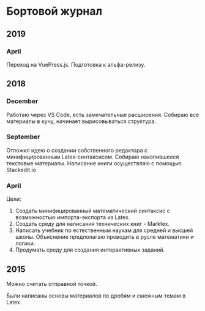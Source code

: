 # Бортовой журнал

## 2019

### April

Переход на VuePress.js. Подготовка к альфа-релизу.

## 2018

### December

Работаю через VS Code, есть замечательные расширения. Собираю все материалы в кучу, начинает вырисовываться структура.

### September

Отложил идею о создании собственного редактора с минифицированным Latex-синтаксисом. Собираю накопившееся текстовые материалы. Написание книги осуществляю с помощью Stackedit.io

### April

Цели:

1. Создать минифицированный математический синтаксис с возможностью импорта-экспорта из Latex.
2. Создать среду для написания технических книг - Marktex.
3. Написать учебник по естественным наукам для средней и высшей школы. Объяснение предполагаю проводить в русле математики и логики.
4. Продумать среду для создания интерактивных заданий.

## 2015

Можно считать отправной точкой.

Были написаны основы материалов по дробям и смежным темам в Latex.
